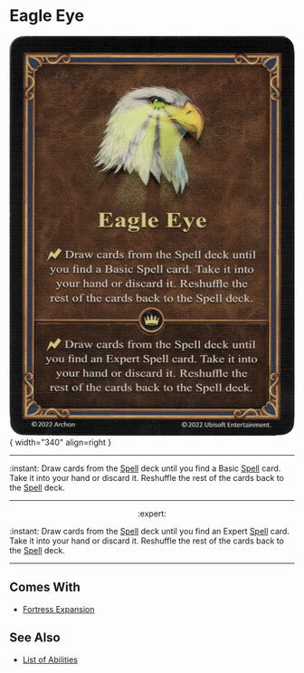 # Eagle Eye

![Eagle Eye](../assets/abilities-eagle_eye.webp){ width="340" align=right }

___
:instant: Draw cards from the [Spell](../spells.md) deck until you find a Basic [Spell](../spells.md) card. Take it into your hand or discard it. Reshuffle the rest of the cards back to the [Spell](../spells.md) deck.
___
<p style="text-align: center;" markdown> :expert: </p>

:instant: Draw cards from the [Spell](../spells.md) deck until you find an Expert [Spell](../spells.md) card. Take it into your hand or discard it. Reshuffle the rest of the cards back to the [Spell](../spells.md) deck.
___


## Comes With

- [Fortress Expansion](../content.md)


## See Also

- [List of Abilities](../abilities.md)
